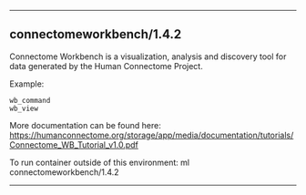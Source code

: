 
----------------------------------
## connectomeworkbench/1.4.2 ##
Connectome Workbench is a visualization, analysis and discovery tool for data generated by the Human Connectome Project.

Example:
```
wb_command
wb_view
```

More documentation can be found here: https://humanconnectome.org/storage/app/media/documentation/tutorials/Connectome_WB_Tutorial_v1.0.pdf

To run container outside of this environment: ml connectomeworkbench/1.4.2

----------------------------------
